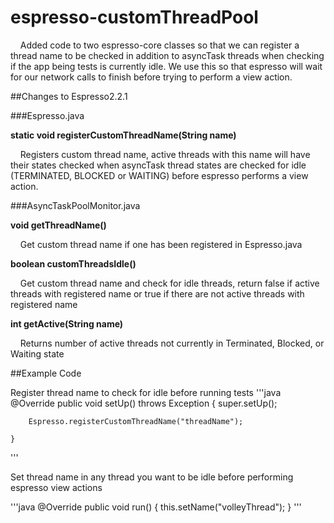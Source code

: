 # espresso-customThreadPool

&nbsp;&nbsp;&nbsp;&nbsp;Added code to two espresso-core classes so that we can register a thread name to be checked in addition to asyncTask threads when checking if the app being tests is currently idle. We use this so that espresso will wait for our network calls to finish before trying to perform a view action. 


##Changes to Espresso2.2.1

###Espresso.java

**static void registerCustomThreadName(String name)**

&nbsp;&nbsp;&nbsp;&nbsp;Registers custom thread name, active threads with this name will have their states checked when asyncTask thread states are checked for idle (TERMINATED, BLOCKED or WAITING) before espresso performs a view action. 


###AsyncTaskPoolMonitor.java 

**void getThreadName()**

&nbsp;&nbsp;&nbsp;&nbsp;Get custom thread name if one has been registered in Espresso.java


**boolean customThreadsIdle()**

&nbsp;&nbsp;&nbsp;&nbsp;Get custom thread name and check for idle threads, return false if active threads with registered name or true if there are not active threads with registered name


**int getActive(String name)**

&nbsp;&nbsp;&nbsp;&nbsp;Returns number of active threads not currently in Terminated, Blocked, or Waiting state


##Example Code

Register thread name to check for idle before running tests
'''java
    @Override
    public void setUp() throws Exception {
        super.setUp();

        Espresso.registerCustomThreadName("threadName");
        
    }
'''

Set thread name in any thread you want to be idle before performing espresso view actions

'''java
    @Override
    public void run() {
        this.setName("volleyThread");
    }
'''
